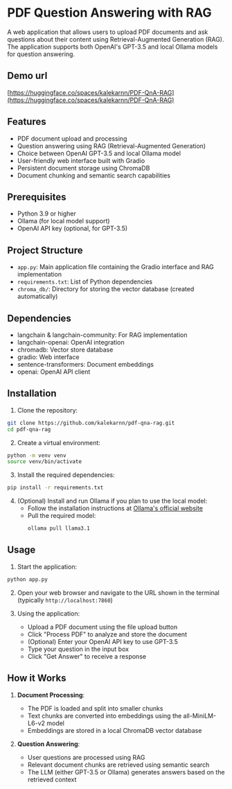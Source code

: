 # PDF Question Answering with RAG

A web application that allows users to upload PDF documents and ask questions about their content using Retrieval-Augmented Generation (RAG). The application supports both OpenAI's GPT-3.5 and local Ollama models for question answering.

## Demo url

[https://huggingface.co/spaces/kalekarnn/PDF-QnA-RAG](https://huggingface.co/spaces/kalekarnn/PDF-QnA-RAG)


## Features

- PDF document upload and processing
- Question answering using RAG (Retrieval-Augmented Generation)
- Choice between OpenAI GPT-3.5 and local Ollama model
- User-friendly web interface built with Gradio
- Persistent document storage using ChromaDB
- Document chunking and semantic search capabilities

## Prerequisites

- Python 3.9 or higher
- Ollama (for local model support)
- OpenAI API key (optional, for GPT-3.5)

## Project Structure

- `app.py`: Main application file containing the Gradio interface and RAG implementation
- `requirements.txt`: List of Python dependencies
- `chroma_db/`: Directory for storing the vector database (created automatically)

## Dependencies

- langchain & langchain-community: For RAG implementation
- langchain-openai: OpenAI integration
- chromadb: Vector store database
- gradio: Web interface
- sentence-transformers: Document embeddings
- openai: OpenAI API client

## Installation

1. Clone the repository:

```bash
git clone https://github.com/kalekarnn/pdf-qna-rag.git
cd pdf-qna-rag
```

2. Create a virtual environment:

```bash
python -m venv venv
source venv/bin/activate
```

3. Install the required dependencies:

```bash
pip install -r requirements.txt
```

4. (Optional) Install and run Ollama if you plan to use the local model:
   - Follow the installation instructions at [Ollama's official website](https://ollama.ai/)
   - Pull the required model:
     ```bash
     ollama pull llama3.1
     ```

## Usage

1. Start the application:

```bash
python app.py
```

2. Open your web browser and navigate to the URL shown in the terminal (typically `http://localhost:7860`)

3. Using the application:
   - Upload a PDF document using the file upload button
   - Click "Process PDF" to analyze and store the document
   - (Optional) Enter your OpenAI API key to use GPT-3.5
   - Type your question in the input box
   - Click "Get Answer" to receive a response

## How it Works

1. **Document Processing**:
   - The PDF is loaded and split into smaller chunks
   - Text chunks are converted into embeddings using the all-MiniLM-L6-v2 model
   - Embeddings are stored in a local ChromaDB vector database

2. **Question Answering**:
   - User questions are processed using RAG
   - Relevant document chunks are retrieved using semantic search
   - The LLM (either GPT-3.5 or Ollama) generates answers based on the retrieved context
